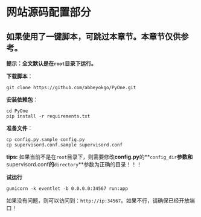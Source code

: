 # 网站源码配置部分

## **如果使用了一键脚本，可跳过本章节。本章节仅供参考。**

**提示：全文默认是在`root`目录下运行。**

**下载脚本**：

```text
git clone https://github.com/abbeyokgo/PyOne.git
```

**安装依赖包**：

```text
cd PyOne
pip install -r requirements.txt
```

**准备文件**：

```text
cp config.py.sample config.py
cp supervisord.conf.sample supervisord.conf
```

**tips:** 如果当前不是在`root`目录下，则需要修改**config.py**的**`config_dir`**参数和**supervisord.conf**的**`directory`**参数为正确的目录！！！

**试运行**

```text
gunicorn -k eventlet -b 0.0.0.0:34567 run:app
```

如果没有问题，则可以访问到：`http://ip:34567`。如果不行，请确保已经开放端口！

